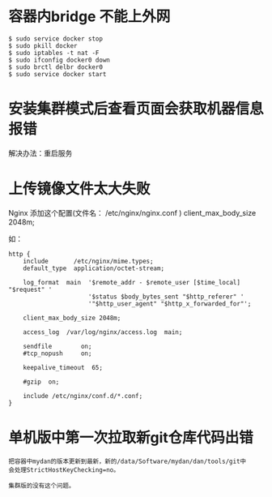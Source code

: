 # 容器内bridge 不能上外网

```
$ sudo service docker stop
$ sudo pkill docker
$ sudo iptables -t nat -F
$ sudo ifconfig docker0 down
$ sudo brctl delbr docker0
$ sudo service docker start

```

# 安装集群模式后查看页面会获取机器信息报错

解决办法：重启服务


# 上传镜像文件太大失败


Nginx 添加这个配置(文件名： /etc/nginx/nginx.conf )
client_max_body_size 2048m;

如：
```
http {
    include       /etc/nginx/mime.types;
    default_type  application/octet-stream;

    log_format  main  '$remote_addr - $remote_user [$time_local] "$request" '
                      '$status $body_bytes_sent "$http_referer" '
                      '"$http_user_agent" "$http_x_forwarded_for"';

    client_max_body_size 2048m;

    access_log  /var/log/nginx/access.log  main;

    sendfile        on;
    #tcp_nopush     on;

    keepalive_timeout  65;

    #gzip  on;

    include /etc/nginx/conf.d/*.conf;
}
```

# 单机版中第一次拉取新git仓库代码出错
```
把容器中mydan的版本更新到最新，新的/data/Software/mydan/dan/tools/git中
会处理StrictHostKeyChecking=no。

集群版的没有这个问题。
```